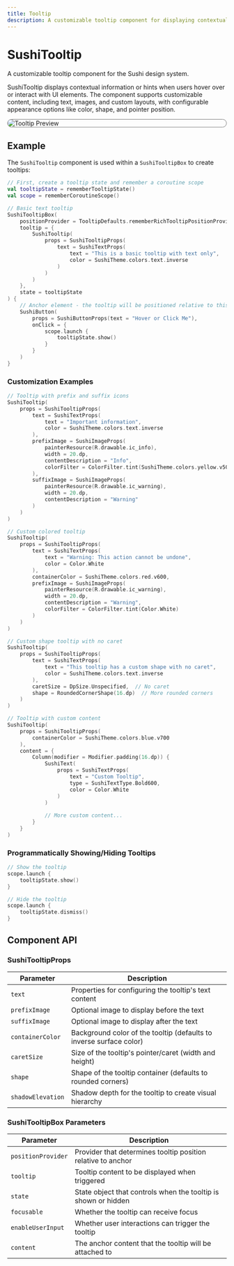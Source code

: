 ```yaml
---
title: Tooltip
description: A customizable tooltip component for displaying contextual information
---
```


# SushiTooltip

A customizable tooltip component for the Sushi design system.

SushiTooltip displays contextual information or hints when users hover over or interact with UI
elements. The component supports customizable content, including text, images, and custom layouts,
with configurable appearance options like color, shape, and pointer position.

<div style="max-width: 800px; max-height: 340px; border-radius: 20px; overflow: hidden; border: 1px solid #777;">
    <img class="component-preview" src="../preview_tooltip.png" alt="Tooltip Preview">
</div>

## Example

The `SushiTooltip` component is used within a `SushiTooltipBox` to create tooltips:

```kotlin
// First, create a tooltip state and remember a coroutine scope
val tooltipState = rememberTooltipState()
val scope = rememberCoroutineScope()

// Basic text tooltip
SushiTooltipBox(
    positionProvider = TooltipDefaults.rememberRichTooltipPositionProvider(),
    tooltip = {
        SushiTooltip(
            props = SushiTooltipProps(
                text = SushiTextProps(
                    text = "This is a basic tooltip with text only",
                    color = SushiTheme.colors.text.inverse
                )
            )
        )
    },
    state = tooltipState
) {
    // Anchor element - the tooltip will be positioned relative to this
    SushiButton(
        props = SushiButtonProps(text = "Hover or Click Me"),
        onClick = {
            scope.launch {
                tooltipState.show()
            }
        }
    )
}
```

### Customization Examples

```kotlin
// Tooltip with prefix and suffix icons
SushiTooltip(
    props = SushiTooltipProps(
        text = SushiTextProps(
            text = "Important information",
            color = SushiTheme.colors.text.inverse
        ),
        prefixImage = SushiImageProps(
            painterResource(R.drawable.ic_info),
            width = 20.dp,
            contentDescription = "Info",
            colorFilter = ColorFilter.tint(SushiTheme.colors.yellow.v500.value)
        ),
        suffixImage = SushiImageProps(
            painterResource(R.drawable.ic_warning),
            width = 20.dp,
            contentDescription = "Warning"
        )
    )
)

// Custom colored tooltip
SushiTooltip(
    props = SushiTooltipProps(
        text = SushiTextProps(
            text = "Warning: This action cannot be undone",
            color = Color.White
        ),
        containerColor = SushiTheme.colors.red.v600,
        prefixImage = SushiImageProps(
            painterResource(R.drawable.ic_warning),
            width = 20.dp,
            contentDescription = "Warning",
            colorFilter = ColorFilter.tint(Color.White)
        )
    )
)

// Custom shape tooltip with no caret
SushiTooltip(
    props = SushiTooltipProps(
        text = SushiTextProps(
            text = "This tooltip has a custom shape with no caret",
            color = SushiTheme.colors.text.inverse
        ),
        caretSize = DpSize.Unspecified,  // No caret
        shape = RoundedCornerShape(16.dp)  // More rounded corners
    )
)

// Tooltip with custom content
SushiTooltip(
    props = SushiTooltipProps(
        containerColor = SushiTheme.colors.blue.v700
    ),
    content = {
        Column(modifier = Modifier.padding(16.dp)) {
            SushiText(
                props = SushiTextProps(
                    text = "Custom Tooltip",
                    type = SushiTextType.Bold600,
                    color = Color.White
                )
            )
            
            // More custom content...
        }
    }
)
```

### Programmatically Showing/Hiding Tooltips

```kotlin
// Show the tooltip
scope.launch {
    tooltipState.show()
}

// Hide the tooltip
scope.launch {
    tooltipState.dismiss()
}
```

## Component API

### SushiTooltipProps

| Parameter                               | Description                      |
|-----------------------------------------|----------------------------------|
| <div class='parameter'>`text`</div>| Properties for configuring the tooltip's text content |
| <div class='parameter'>`prefixImage`</div>| Optional image to display before the text |
| <div class='parameter'>`suffixImage`</div>| Optional image to display after the text |
| <div class='parameter'>`containerColor`</div>| Background color of the tooltip (defaults to inverse surface color) |
| <div class='parameter'>`caretSize`</div>| Size of the tooltip's pointer/caret (width and height) |
| <div class='parameter'>`shape`</div>| Shape of the tooltip container (defaults to rounded corners) |
| <div class='parameter'>`shadowElevation`</div>| Shadow depth for the tooltip to create visual hierarchy |

### SushiTooltipBox Parameters

| Parameter                               | Description                      |
|-----------------------------------------|----------------------------------|
| <div class='parameter'>`positionProvider`</div>| Provider that determines tooltip position relative to anchor |
| <div class='parameter'>`tooltip`</div>| Tooltip content to be displayed when triggered |
| <div class='parameter'>`state`</div>| State object that controls when the tooltip is shown or hidden |
| <div class='parameter'>`focusable`</div>| Whether the tooltip can receive focus |
| <div class='parameter'>`enableUserInput`</div>| Whether user interactions can trigger the tooltip |
| <div class='parameter'>`content`</div>| The anchor content that the tooltip will be attached to |